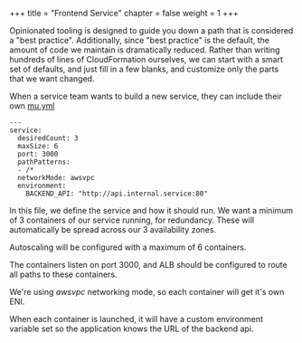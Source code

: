 +++
title = "Frontend Service"
chapter = false
weight = 1
+++

Opinionated tooling is designed to guide you down a path that is considered a "best practice".
Additionally, since "best practice" is the default, the amount of code we maintain is
dramatically reduced. Rather than writing hundreds of lines of CloudFormation ourselves, we
can start with a smart set of defaults, and just fill in a few blanks, and customize only the parts
that we want changed.

When a service team wants to build a new service, they can include their own
[mu.yml](https://github.com/brentley/ecsdemo-frontend/blob/master/mu.yml)

```
---
service:
  desiredCount: 3
  maxSize: 6
  port: 3000
  pathPatterns:
  - /*
  networkMode: awsvpc
  environment:
    BACKEND_API: "http://api.internal.service:80"
```

In this file, we define the service and how it should run. We want a minimum of 3 containers
of our service running, for redundancy.  These will automatically be spread across our 3
availability zones.

Autoscaling will be configured with a maximum of 6 containers.

The containers listen on port 3000, and ALB should be configured to route all paths to
these containers.

We're using _awsvpc_ networking mode, so each container will get it's own ENI.

When each container is launched, it will have a custom environment variable set
so the application knows the URL of the backend api.
